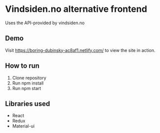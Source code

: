 # Vindsiden.no alternative frontend
Uses the API-provided by vindsiden.no

## Demo
Visit https://boring-dubinsky-ac8af1.netlify.com/ to view the site in action.

## How to run
1. Clone repository
2. Run npm install
3. Run npm start

## Libraries used
* React
* Redux
* Material-ui

